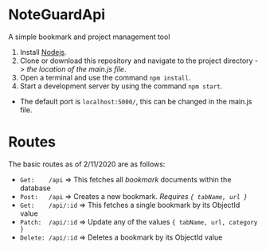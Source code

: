 # NoteGuardApi
A simple bookmark and project management tool

1. Install [Nodejs](https://nodejs.org/en/).
2. Clone or download this repository and navigate to the project directory -> *the location of the main.js file*.
3. Open a terminal and use the command `npm install`.
4. Start a development server by using the command `npm start`.
  - The default port is `localhost:5000/`, this can be changed in the main.js file.
  
# Routes
The basic routes as of 2/11/2020 are as follows:

 - `Get:    /api`       => This fetches all *bookmark* documents within the database
 - `Post:   /api`       => Creates a new bookmark. *Requires `{ tabName, url }`*
 - `Get:    /api/:id`   => This fetches a single bookmark by its ObjectId value
 - `Patch:  /api/:id`   => Update any of the values `{ tabName, url, category }`
 - `Delete: /api/:id`   => Deletes a bookmark by its ObjectId value
